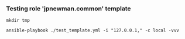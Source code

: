 ### Testing role 'jpnewman.common' template

~~~
mkdir tmp

ansible-playbook ./test_template.yml -i "127.0.0.1," -c local -vvv
~~~

